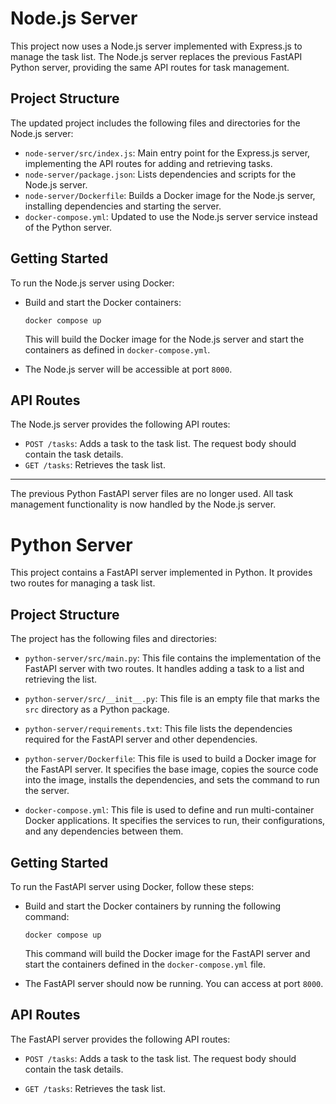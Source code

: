 # Node.js Server

This project now uses a Node.js server implemented with Express.js to manage the task list. The Node.js server replaces the previous FastAPI Python server, providing the same API routes for task management.

## Project Structure

The updated project includes the following files and directories for the Node.js server:

- `node-server/src/index.js`: Main entry point for the Express.js server, implementing the API routes for adding and retrieving tasks.
- `node-server/package.json`: Lists dependencies and scripts for the Node.js server.
- `node-server/Dockerfile`: Builds a Docker image for the Node.js server, installing dependencies and starting the server.
- `docker-compose.yml`: Updated to use the Node.js server service instead of the Python server.

## Getting Started

To run the Node.js server using Docker:

- Build and start the Docker containers:

  ```shell
  docker compose up
  ```

  This will build the Docker image for the Node.js server and start the containers as defined in `docker-compose.yml`.

- The Node.js server will be accessible at port `8000`.

## API Routes

The Node.js server provides the following API routes:

- `POST /tasks`: Adds a task to the task list. The request body should contain the task details.
- `GET /tasks`: Retrieves the task list.

---

The previous Python FastAPI server files are no longer used. All task management functionality is now handled by the Node.js server.
# Python Server

This project contains a FastAPI server implemented in Python. It provides two routes for managing a task list.

## Project Structure

The project has the following files and directories:

- `python-server/src/main.py`: This file contains the implementation of the FastAPI server with two routes. It handles adding a task to a list and retrieving the list.

- `python-server/src/__init__.py`: This file is an empty file that marks the `src` directory as a Python package.

- `python-server/requirements.txt`: This file lists the dependencies required for the FastAPI server and other dependencies.

- `python-server/Dockerfile`: This file is used to build a Docker image for the FastAPI server. It specifies the base image, copies the source code into the image, installs the dependencies, and sets the command to run the server.

- `docker-compose.yml`: This file is used to define and run multi-container Docker applications. It specifies the services to run, their configurations, and any dependencies between them.

## Getting Started

To run the FastAPI server using Docker, follow these steps:

- Build and start the Docker containers by running the following command:

  ```shell
  docker compose up
  ```

  This command will build the Docker image for the FastAPI server and start the containers defined in the `docker-compose.yml` file.

- The FastAPI server should now be running. You can access at port `8000`.

## API Routes

The FastAPI server provides the following API routes:

- `POST /tasks`: Adds a task to the task list. The request body should contain the task details.

- `GET /tasks`: Retrieves the task list.
